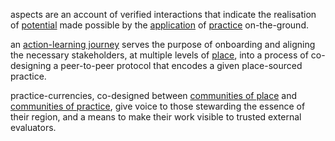 aspects are an account of verified interactions that indicate the realisation of [potential](/glossary/place-sourced%20potential.md) made possible by the [application](/processes/enactment) of [practice](/glossary/Practice.md) on-the-ground. 

an [action-learning journey](/patterns/action-learning%20journeys.md) serves the purpose of onboarding and aligning the necessary stakeholders, at multiple levels of [place](/glossary/Place.md), into a process of co-designing a peer-to-peer protocol that encodes a given place-sourced practice. 

practice-currencies, co-designed between [communities of place](/collaborators/communities-of-place/hub/hubs.md) and [communities of practice](/collaborators/communities-of-practice/practice-networks.md), give voice to those stewarding the essence of their region, and a means to make their work visible to trusted external evaluators.